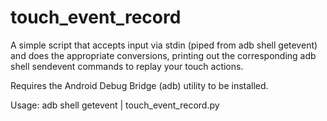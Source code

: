 touch_event_record
==================

A simple script that accepts input via stdin (piped from adb shell getevent)
and does the appropriate conversions, printing out the corresponding
adb shell sendevent commands to replay your touch actions.

Requires the Android Debug Bridge (adb) utility to be installed.

Usage: adb shell getevent | touch_event_record.py

